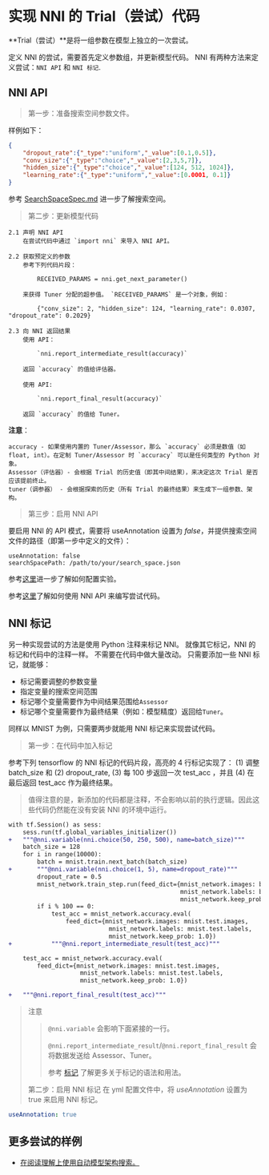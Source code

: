 # **实现 NNI 的 Trial（尝试）代码**

**Trial（尝试）**是将一组参数在模型上独立的一次尝试。

定义 NNI 的尝试，需要首先定义参数组，并更新模型代码。 NNI 有两种方法来定义尝试：`NNI API` 和 `NNI 标记`.

## NNI API

> 第一步：准备搜索空间参数文件。

样例如下：

```json
{
    "dropout_rate":{"_type":"uniform","_value":[0.1,0.5]},
    "conv_size":{"_type":"choice","_value":[2,3,5,7]},
    "hidden_size":{"_type":"choice","_value":[124, 512, 1024]},
    "learning_rate":{"_type":"uniform","_value":[0.0001, 0.1]}
}
```

参考 [SearchSpaceSpec.md](./SearchSpaceSpec.md) 进一步了解搜索空间。

> 第二步：更新模型代码

    2.1 声明 NNI API
        在尝试代码中通过 `import nni` 来导入 NNI API。 
    
    2.2 获取预定义的参数
        参考下列代码片段： 
    
            RECEIVED_PARAMS = nni.get_next_parameter()
    
        来获得 Tuner 分配的超参值。 `RECEIVED_PARAMS` 是一个对象，例如： 
    
            {"conv_size": 2, "hidden_size": 124, "learning_rate": 0.0307, "dropout_rate": 0.2029}
    
    2.3 向 NNI 返回结果
        使用 API：
    
            `nni.report_intermediate_result(accuracy)` 
    
        返回 `accuracy` 的值给评估器。
    
        使用 API:
    
            `nni.report_final_result(accuracy)` 
    
        返回 `accuracy` 的值给 Tuner。
    

**注意**：

    accuracy - 如果使用内置的 Tuner/Assessor，那么 `accuracy` 必须是数值（如 float, int）。在定制 Tuner/Assessor 时 `accuracy` 可以是任何类型的 Python 对象。
    Assessor（评估器）- 会根据 Trial 的历史值（即其中间结果），来决定这次 Trial 是否应该提前终止。
    tuner（调参器） - 会根据探索的历史（所有 Trial 的最终结果）来生成下一组参数、架构。
    

> 第三步：启用 NNI API

要启用 NNI 的 API 模式，需要将 useAnnotation 设置为 *false*，并提供搜索空间文件的路径（即第一步中定义的文件）：

    useAnnotation: false
    searchSpacePath: /path/to/your/search_space.json
    

参考[这里](./ExperimentConfig.md)进一步了解如何配置实验。

参考[这里](../examples/trials/README.md)了解如何使用 NNI API 来编写尝试代码。

## NNI 标记

另一种实现尝试的方法是使用 Python 注释来标记 NNI。 就像其它标记，NNI 的标记和代码中的注释一样。 不需要在代码中做大量改动。 只需要添加一些 NNI 标记，就能够：

* 标记需要调整的参数变量 
* 指定变量的搜索空间范围
* 标记哪个变量需要作为中间结果范围给`Assessor`
* 标记哪个变量需要作为最终结果（例如：模型精度）返回给`Tuner`。

同样以 MNIST 为例，只需要两步就能用 NNI 标记来实现尝试代码。

> 第一步：在代码中加入标记

参考下列 tensorflow 的 NNI 标记的代码片段，高亮的 4 行标记实现了： (1) 调整 batch\_size 和 (2) dropout\_rate, (3) 每 100 步返回一次 test\_acc ，并且 (4) 在最后返回 test\_acc 作为最终结果。

> 值得注意的是，新添加的代码都是注释，不会影响以前的执行逻辑。因此这些代码仍然能在没有安装 NNI 的环境中运行。

```diff
with tf.Session() as sess:
    sess.run(tf.global_variables_initializer())
+   """@nni.variable(nni.choice(50, 250, 500), name=batch_size)"""
    batch_size = 128
    for i in range(10000):
        batch = mnist.train.next_batch(batch_size)
+       """@nni.variable(nni.choice(1, 5), name=dropout_rate)"""
        dropout_rate = 0.5
        mnist_network.train_step.run(feed_dict={mnist_network.images: batch[0],
                                                mnist_network.labels: batch[1],
                                                mnist_network.keep_prob: dropout_rate})
        if i % 100 == 0:
            test_acc = mnist_network.accuracy.eval(
                feed_dict={mnist_network.images: mnist.test.images,
                            mnist_network.labels: mnist.test.labels,
                            mnist_network.keep_prob: 1.0})
+           """@nni.report_intermediate_result(test_acc)"""

    test_acc = mnist_network.accuracy.eval(
        feed_dict={mnist_network.images: mnist.test.images,
                    mnist_network.labels: mnist.test.labels,
                    mnist_network.keep_prob: 1.0})

+   """@nni.report_final_result(test_acc)"""
```

> 注意
> 
> > `@nni.variable` 会影响下面紧接的一行。
> > 
> > `@nni.report_intermediate_result`/`@nni.report_final_result` 会将数据发送给 Assessor、Tuner。
> > 
> > 参考 [标记](../tools/nni_annotation/README.md) 了解更多关于标记的语法和用法。
> 
> 第二步：启用 NNI 标记 在 yml 配置文件中，将 *useAnnotation* 设置为 true 来启用 NNI 标记。

```yaml
useAnnotation: true
```

## 更多尝试的样例

* [在阅读理解上使用自动模型架构搜索。](../examples/trials/ga_squad/README.md)